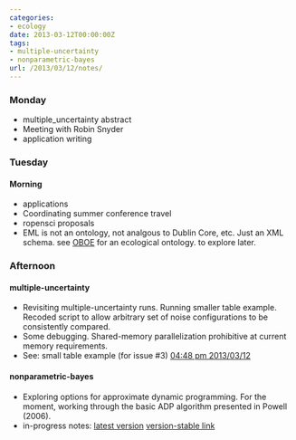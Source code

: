 ```yaml
---
categories:
- ecology
date: 2013-03-12T00:00:00Z
tags:
- multiple-uncertainty
- nonparametric-bayes
url: /2013/03/12/notes/
---
```


### Monday


* multiple_uncertainty abstract
* Meeting with Robin Snyder
* application writing


### Tuesday

#### Morning

* applications
* Coordinating summer conference travel
* ropensci proposals
* EML is not an ontology, not analgous to Dublin Core, etc. Just an XML schema.  see [OBOE](https://semtools.ecoinformatics.org/oboe) for an ecological ontology.  to explore later.  

### Afternoon 

#### multiple-uncertainty

* Revisiting multiple-uncertainty runs.  Running smaller table example.  Recoded script to allow arbitrary set of noise configurations to be consistently compared.  
* Some debugging.  Shared-memory parallelization prohibitive at current memory requirements.  
* See: small table example (for issue #3) [04:48 pm 2013/03/12](https://github.com/cboettig/multiple_uncertainty/commit/a2806b079faf60ac1537e3dc8f129b79aab826f0)

#### nonparametric-bayes

* Exploring options for approximate dynamic programming.  For the moment, working through the basic ADP algorithm presented in Powell (2006).  
* in-progress notes: [latest version](https://github.com/cboettig/nonparametric-bayes/blob/master/inst/examples/adp-intro.md) [version-stable link](https://github.com/cboettig/nonparametric-bayes/blob/dc45de162b057a1eb53846e030354a02305c9ea5/inst/examples/adp-intro.md)

